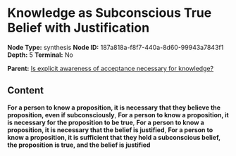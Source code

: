 # Knowledge as Subconscious True Belief with Justification

**Node Type:** synthesis
**Node ID:** 187a818a-f8f7-440a-8d60-99943a7843f1
**Depth:** 5
**Terminal:** No

**Parent:** [Is explicit awareness of acceptance necessary for knowledge?](is-explicit-awareness-of-acceptance-necessary-for-knowledge-antithesis-efbb77dc-ba3a-4624-a0d8-81fef8bdd498.md)

## Content

**For a person to know a proposition, it is necessary that they believe the proposition, even if subconsciously**, **For a person to know a proposition, it is necessary for the proposition to be true**, **For a person to know a proposition, it is necessary that the belief is justified**, **For a person to know a proposition, it is sufficient that they hold a subconscious belief, the proposition is true, and the belief is justified**
